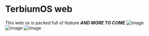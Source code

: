 # TerbiumOS web
This web os is packed full of feature ***AND MORE TO COME***
![image](https://user-images.githubusercontent.com/49733954/186291661-471b8ccb-d73d-4075-aab1-b14c3e31313b.png)
![image](https://user-images.githubusercontent.com/49733954/186292036-6045cd8d-91b2-49e6-80f8-2bf1cee9bfbb.png)
![image](https://user-images.githubusercontent.com/49733954/186291931-9f547d32-9a2b-4518-a602-22f3544e04fc.png)
